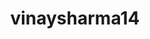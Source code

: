 ---
title: vinaysharma14
github: https://github.com/vinaysharma14
mode: dark
transition: 1s
score: 70.2
archetype:
- Little Bit of Everything
---